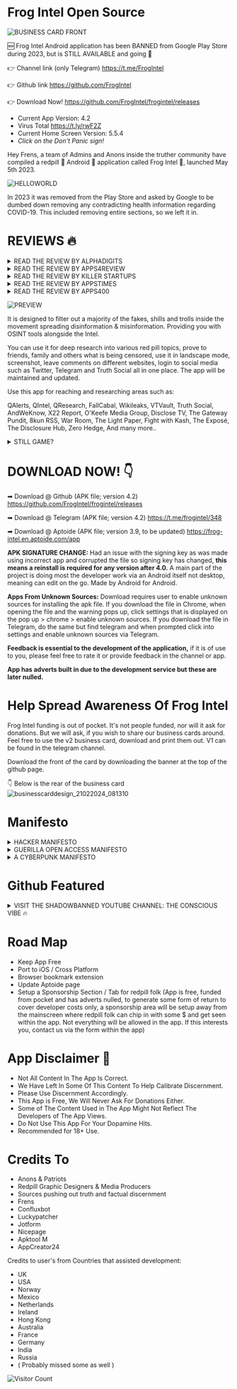 # Frog Intel Open Source

![BUSINESS CARD FRONT](https://github.com/FrogIntel/frogintel/assets/142356943/364f0820-d105-4b98-b55b-b3274738403e)

🆕 Frog Intel Android application has been BANNED from Google Play Store during 2023, but is STILL AVAILABLE and going 💪

👉 Channel link (only Telegram)
https://t.me/FrogIntel

👉 Github link
https://github.com/FrogIntel

👉 Download Now!
https://github.com/FrogIntel/frogintel/releases

- Current App Version: 4.2
- Virus Total https://t.ly/rwF2Z
- Current Home Screen Version: 5.5.4
- *Click on the Don't Panic sign!*

Hey Frens, a team of Admins and Anons inside the truther community have compiled a redpill 💊 Android 🤖 application called Frog Intel 🐸, launched May 5th 2023.

![HELLOWORLD](https://github.com/FrogIntel/frogintel/assets/142356943/e21ce3df-3a9d-4e9d-82b7-93345e06ff74)


In 2023 it was removed from the Play Store and asked by Google to be dumbed down removing any contradicting health information regarding COVID-19. This included removing entire sections, so we left it in.

# REVIEWS 🔥

<details>
<summary>
READ THE REVIEW BY ALPHADIGITS
</summary>

# Frog Intel App Helps Navigate the Labyrinth of Truth in a World of Misinformation - AlphaDigits

In a world where truth seems to be a rare commodity, and information often dances behind veils of censorship and manipulation, the quest for genuine understanding can feel like navigating a labyrinthine maze. But fear not, for there exists a beacon of light amidst the shadows: Frog Intel, an unconventional app poised to pierce through the fog of misinformation and guide truth-seekers into the realm of unfiltered knowledge.

Imagine embarking on a journey through the depths of uncharted intelligence, where the boundaries of conventional discourse are challenged and the forbidden fruits of red-pill tropics beckon. Frog Intel beckons, offering an odyssey of discovery free from the shackles of paywalls and restrictions, inviting users to explore a vast landscape of uncensored information.

At the heart of Frog Intel lies its promise of enlightenment. With its update notifications, users are kept abreast of the latest developments in a world where the truth is constantly evolving. Whether it’s political upheavals, societal controversies, or global events, Frog Intel stands as a steadfast companion, empowering users to delve deep into the issues that matter most to them.

But like any revolutionary force, Frog Intel faces its share of challenges. Its interface, while functional, lacks the sleek aesthetic of its mainstream counterparts, and critics question its motives, skeptics doubt its veracity, and adversaries seek to undermine its credibility. But in the face of adversity, Frog Intel stands resolute, a beacon of truth amidst the tumult of the digital age. In its simplicity lies accessibility, welcoming users of all backgrounds to partake in the pursuit of truth. Reviews and ratings sing praises of its seamless integration with social media platforms like Twitter, Telegram, and Truth Social, heralding Frog Intel as a catalyst for meaningful discourse and exchange of ideas.

In the grand tapestry of human endeavor, Frog Intel emerges not just as an app, but as a symbol of defiance against the forces of censorship and manipulation. It is a testament to the unwavering spirit of human inquiry, a rallying cry for those who refuse to be bound by the chains of ignorance.

So, fellow truth-seeker, heed the call of Frog Intel and embark on a voyage of discovery. The truth awaits, shimmering like a distant beacon on the horizon. Are you ready to embrace it, challenge the status quo, and journey into the depths of unfiltered reality? The choice is yours, and the adventure awaits.

Moreover, nestled within Frog Intel’s interface are not only portals to enlightenment but also avenues of amusement. The developers have ingeniously integrated simple yet engaging games accessible through the app’s search function, adding a delightful twist to the pursuit of truth.

*One of the app’s hidden gems lies within its search functionality:* an entertaining feature triggered by a specific keyword. Picture this: a user types “neo” into the search bar, and suddenly, the screen transforms into a mesmerizing, Matrix-like display reminiscent of the iconic scenes from the eponymous movie. It’s a playful nod to pop culture, inviting users to experience a moment of cinematic nostalgia amidst their quest for knowledge. Indeed, it’s a delightful Easter egg tucked away within the app’s depths, waiting to be discovered and enjoyed.

But the search bar isn’t merely a gateway to entertainment; it’s also a conduit for staying informed. Users can utilize it to access updated versions of the app, ensuring that they remain at the forefront of current events and spicy content. It’s a testament to Frog Intel’s commitment to providing its users with not only unfiltered information but also a seamless and interactive experience.

https://alphadigits.com/2024/02/frog-intel-app-helps-navigate-the-labyrinth-of-truth-in-a-world-of-misinformation/
</details>
<details>
<summary>
READ THE REVIEW BY APPS4REVIEW
</summary>

# FROG INTEL REDEFINING TRUTH-SEEKING IN THE DIGITAL REALM

In the digital landscape, where misinformation often clouds the pursuit of truth, Frog Intel emerges as a beacon for the discerning truth-seekers within the red pill community. This meticulously crafted Frog Intel Android application represents more than just a technological advancement; it embodies a revolutionary platform deeply embedded in the intricate web of red pill truths. Its inception stems from a collective frustration among individuals navigating a labyrinth of shills and trolls, yearning for an authentic haven of enlightenment.

Key to Unlocking Reliable Information Source

At its core, Frog Intel transcends the realm of a mere app, standing as a potent arsenal equipped with cutting-edge OSINT tools that redefine how users engage with red pill content. By curating a diverse array of Truther websites and offering robust research capabilities on a myriad of red pill topics, Frog Intel breaks the confines of traditional boundaries. It empowers users to excavate suppressed truths and equip themselves with knowledge that slices through the veneer of disinformation.

The user experience facilitated by Frog Intel is unparalleled, boasting seamless integration with popular social media platforms such as Twitter, Telegram, and Truth Social. Its landscape mode and screenshot features elevate usability, enabling users to effortlessly explore and disseminate content within their social circles. The app’s unwavering commitment to regular updates and maintenance ensures that users are always equipped with the most reliable and current information, even amidst the cacophony of digital discourse.

Unleash the Power of Truth

A standout attribute of Frog Intel lies in its role as a shield against the inundation of fake news and deceitful narratives rampant in the digital sphere. By offering a curated selection of red pill resources – from QAlerts to Zero Hedge – the app empowers users to navigate diverse and insightful platforms with precision and ease. In an era permeated by misinformation, Frog Intel emerges as a guardian of truth, nurturing a community of well-informed individuals adept at distinguishing fact from fiction.

Your Gateway to Reliable Information

Frog Intel symbolizes a paradigm shift towards information transparency and empowerment. It beckons users to embark on a quest for enlightenment, urging them to awaken their inner warriors and seize control of their digital encounters. The advent of Frog Intel heralds a crucial juncture where truth intertwines with empowerment, igniting a revolution in how individuals engage with and interpret information.

Unlocking Truth

This application serves as a testament to technology’s formidable power in aiding truth-seekers to navigate the intricacies of the digital domain with clarity and insight. It signals a new era where authenticity reigns supreme, inviting users to embrace the transformative potential of genuine enlightenment. With Frog Intel, the convergence of truth and empowerment facilitates the emergence of a community driven by the desire to reshape the landscape of information sharing and interpretation.

Final Words

In conclusion, Frog Intel stands as a pioneering force in the realm of truth-seeking applications, championing a mission to unveil the untold truths and empower individuals with the tools necessary to navigate the complexities of the digital world with discernment and fortitude.

https://apps4review.com/2024/02/21/frog-intel-redefining-truth-seeking-in-the-digital-realm/
</details>

<details>
 <summary>
  READ THE REVIEW BY KILLER STARTUPS
 </summary>

 
# Frog Intel: Bridging the Gap to Censored Information
 
In an era where access to unfiltered information is increasingly under scrutiny, Frog Intel emerges as a bold solution. Founded in 2023 by Anodev Anderson, this startup is dedicated to connecting users with censored intelligence and information, ensuring that knowledge remains free and accessible to all. With its innovative approach, Frog Intel is not just an app; it’s a movement towards transparency and education in the digital age.



Company Overview

• Name: Frog Intel

• Year Founded: 2023

• Type of Company: Information App

• HQ Location: Remote

• Startup Founders: Anodev Anderson - Head Developers

• One-Liner: Get Educated Fren..



Progress and Current Status

Frog Intel’s journey has been marked by both challenge and innovation. Initially listed on the Play Store, the app was removed due to its sensitive nature, demonstrating the hurdles faced by platforms providing unrestricted access to information. Undeterred, Frog Intel embraced the open-source community, removing adverts and releasing version 4, an update that refined its capabilities while staying true to its mission.

A Platform for Free Access

At its core, Frog Intel aims to dismantle barriers to information. By providing a direct link to censored content, it empowers users to explore beyond mainstream narratives, fostering a culture of informed decision-making. This mission is particularly poignant in an age where digital censorship and information control are prevalent, making Frog Intel’s role not just relevant but vital.

An Inspiring Vision

Inspired by the film “V for Vendetta,” Frog Intel’s inception is rooted in the desire to challenge the status quo and promote freedom of information. This vision has evolved from the idea of hacking into global communication systems to creating an accessible app that serves as a beacon for unrestricted information. Frog Intel’s journey from concept to reality highlights the power of innovative thinking in addressing contemporary challenges.

Looking Up to My Pillow

Frog Intel admires Mike Lindell’s My Pillow for its commitment to progress and quality, drawing parallels between Lindell’s dedication and their own mission. Just as My Pillow has made a mark with its exceptional products, Frog Intel aims to leave an indelible impact on the information landscape, guided by a commitment to freedom, transparency, and the dissemination of unfiltered knowledge.

Future Outlook

Looking ahead, Frog Intel envisions itself as a steadfast advocate for open source development and the unrestricted flow of information. By continuously refining its platform and expanding its reach, it aims to become a cornerstone for individuals seeking unfiltered access to information, all while navigating the complexities of digital censorship with resilience and innovation.

https://www.killerstartups.com/frog-intel-bridging-the-gap-to-censored-information/
</details>
<details>
 <summary>
  READ THE REVIEW BY APPSTIMES
 </summary>

 
# Frog Intel: A Gateway to Authentic Enlightenment
 
In the ever-evolving landscape of information dissemination, Frog Intel emerges as a beacon of truth in a sea of disinformation and manipulation. This Android application, meticulously designed to cater to the discerning needs of truth-seekers within the red pill community, stands out as a powerful tool intricately woven into the fabric of red pill truth areas. Its genesis lies in a shared frustration among individuals navigating the treacherous maze of shills and trolls, longing for a sanctuary of authentic enlightenment.

Unlocking the Power of Truth
At its core, Frog Intel is not just an app; it is a revolutionary platform armed with cutting-edge OSINT tools that revolutionize the way user’s access and interact with red pill content. By curating a collection of Truther websites and offering deep research capabilities on a plethora of red pill topics, Frog Intel transcends conventional boundaries, empowering users to unearth censored truths and arm themselves with knowledge that pierces through the veil of misinformation.

The user experience provided by Frog Intel is unparalleled, featuring seamless integration with social media platforms like Twitter, Telegram, and Truth Social. Its landscape mode and screenshot capabilities enhance usability, making it effortless for users to engage with and share content with their circles of influence. The app’s commitment to continuous updates and maintenance ensures that users always have access to the most reliable and up-to-date information, even amidst the chaos of digital discourse.

A Deep Dive into the Frog Intel App
One of the standout features of Frog Intel is its role as a shield against the deluge of fake news and deceptive narratives that pervade the digital sphere. By offering a curated selection of red pill resources, ranging from QAlerts to Zero Hedge, the app empowers users to navigate through a myriad of insightful platforms with precision and ease. In a time where misinformation runs rampant, Frog Intel positions itself as a guardian of truth, fostering a community of well-informed individuals equipped to discern fact from fiction.

Your Gateway to Reliable Information
In essence, Frog Intel symbolizes more than just a technological tool; it signifies a paradigm shift towards information transparency and empowerment. It invites users to embark on a journey of enlightenment, challenging them to awaken their inner warriors and take control of their digital experiences. The unveiling of Frog Intel marks a pivotal moment where truth converges with empowerment, sparking a revolution in how individuals engage with and interpret information.

Final Thoughts
Frog Intel stands as a testament to the power of technology in enabling truth-seekers to navigate the complexities of the digital realm with clarity and insight. It heralds a new era where authenticity rules supreme, inviting users to embrace the transformative potential of genuine enlightenment. With Frog Intel, truth meets empowerment, giving rise to a community of individuals poised to reshape the landscape of information sharing and interpretation.

https://appstimes.in/frog-intel-a-gateway-to-authentic-enlightenment/
</details>

<details>
 <summary>
  READ THE REVIEW BY APPS400
 </summary>

 
# Unveiling the Power of Frog Intel
 
In the realm of digital information consumption, the re-launch of Frog Intel app stands as a transformative moment. Embracing a new interface, Frog Intel emerges as an Android application intricately woven into the fabric of red pill truth areas, complemented by cutting-edge OSINT tools. The genesis of this app is rooted in a collective frustration shared among individuals, like us, who have grown weary of navigating through the labyrinth of shills and trolls within the movement. With a primary focus on filtering out misinformation and disinformation, Frog Intel carves a path to authentic enlightenment.

Redefining Truth and Information Access
Frog Intel is an app with a collection of Truther Websites and OSINT tools for the red pill folk. This revamped app transcends conventional boundaries by enabling users to delve into deep research on a myriad of red pill topics while unearthing censored truths. Its versatility allows for effortless sharing with friends, family, and peers, incorporating features like landscape mode, screenshot capabilities, and the option to engage through social media platforms such as Twitter, Telegram, and Truth Social all in one unified space. Continuously updated and maintained, Frog Intel serves as a beacon of reliability amidst the chaos of digital discourse.

Stand With the Truth
By offering a curated selection of red pill resources ranging from QAlerts to Zero Hedge, Frog Intel empowers users to navigate a multitude of insightful platforms with ease and precision. It acts as a shield against the onslaught of fake news, shrouded in deceptive narratives, and positions itself as a guardian of truth in an era fraught with misinformation.

Final Thoughts
Ultimately, Frog Intel transcends the confines of a mere application; it symbolizes a paradigm shift towards information transparency, fostering a community of informed individuals equipped to discern fact from fiction. Revolutionize your digital experience, embark on a journey of enlightenment, and awaken your inner warrior with the unveiling of this powerful new tool. Frog Intel: where truth meets empowerment.

https://apps400.com/android-apps/unveiling-the-power-of-frog-intel.html
</details>


![PREVIEW](https://github.com/FrogIntel/frogintel/assets/142356943/b3b1813c-36c4-4a5a-bb83-ad3c4d6a9b99)


It is designed to filter out a majority of the fakes, shills and trolls inside the movement spreading disinformation & misinformation. Providing you with OSINT tools alongside the Intel.

You can use it for deep research into various red pill topics, prove to friends, family and others what is being censored, use it in landscape mode, screenshot, leave comments on different websites, login to social media such as Twitter, Telegram and Truth Social all in one place. The app will be maintained and updated.

Use this app for reaching and researching areas such as:

QAlerts, QIntel, QResearch, FallCabal, Wikileaks, VTVault, Truth Social, AndWeKnow, X22 Report, O'Keefe Media Group, Disclose TV, The Gateway Pundit, 8kun RSS, War Room, The Light Paper, Fight with Kash, The Exposé, The Disclosure Hub, Zero Hedge, And many more..

<details>
<summary>
STILL GAME?
 
</summary>


https://github.com/FrogIntel/frogintel/assets/142356943/31ca02b6-d483-4533-9254-5ecfb593db94


##80

We need to get organized.

Things need to be solved to understand what is about to happen.

Let's start w/ Alice & Wonderland.

Hillary Clinton in Wonderland by Lewis Carroll.

Saudi Arabia - the Bloody Wonderland.

Snow White.

Wizards & Warlocks.

Q

</details>

# DOWNLOAD NOW! 👇

➡ Download @ Github (APK file; version 4.2)
https://github.com/FrogIntel/frogintel/releases

➡ Download @ Telegram (APK file; version 4.2)
https://t.me/frogintel/348

➡ Download @ Aptoide (APK file; version 3.9, to be updated)
https://frog-intel.en.aptoide.com/app

**APK SIGNATURE CHANGE:** Had an issue with the signing key as was made using incorrect app and corrupted the file so signing key has changed, **this means a reinstall is required for any version after 4.0.** A main part of the project is doing most the developer work via an Android itself not desktop, meaning can edit on the go. Made by Android for Android.

**Apps From Unknown Sources:**
Download requires user to enable unknown sources for installing the apk file.
If you download the file in Chrome, when opening the file and the warning pops up, click settings that is displayed on the pop up > chrome > enable unknown sources.
If you download the file in Telegram, do the same but find telegram and when prompted click into settings and enable unknown sources via Telegram.

**Feedback is essential to the development of the application,** if it is of use to you, please feel free to rate it or provide feedback in the channel or app.

**App has adverts built in due to the development service but these are later nulled.**

# Help Spread Awareness Of Frog Intel

Frog Intel funding is out of pocket. It's not people funded, nor will it ask for donations. But we will ask, if you wish to share our business cards around. Feel free to use the v2 business card, download and print them out. V1 can be found in the telegram channel.

Download the front of the card by downloading the banner at the top of the github page.

👇 Below is the rear of the business card
![businesscarddesign_21022024_081310](https://github.com/FrogIntel/frogintel/assets/142356943/39370be3-4f50-4a41-b10e-1420964deb1e)


# Manifesto

<details>
 <summary>
  HACKER MANIFESTO
 </summary>

*"The following was written shortly after my arrest..."*



# The Conscience of a Hacker

by

**The Mentor**

Written on January 8, 1986



Another one got caught today, it's all over the papers.  "Teenager
Arrested in Computer Crime Scandal", "Hacker Arrested after Bank Tampering"...
Damn kids.  They're all alike.

But did you, in your three-piece psychology and 1950's technobrain,
ever take a look behind the eyes of the hacker?  Did you ever wonder what
made him tick, what forces shaped him, what may have molded him?
I am a hacker, enter my world...
Mine is a world that begins with school... I'm smarter than most of
the other kids, this crap they teach us bores me...
Damn underachiever.  They're all alike.

I'm in junior high or high school.  I've listened to teachers explain
for the fifteenth time how to reduce a fraction.  I understand it.  "No, Ms.
Smith, I didn't show my work.  I did it in my head..."
Damn kid.  Probably copied it.  They're all alike.

I made a discovery today.  I found a computer.  Wait a second, this is
cool.  It does what I want it to.  If it makes a mistake, it's because I
screwed it up.  Not because it doesn't like me...
Or feels threatened by me...
Or thinks I'm a smart ass...
Or doesn't like teaching and shouldn't be here...
Damn kid.  All he does is play games.  They're all alike.

And then it happened... a door opened to a world... rushing through
the phone line like heroin through an addict's veins, an electronic pulse is
sent out, a refuge from the day-to-day incompetencies is sought... a board is
found.
"This is it... this is where I belong..."
I know everyone here... even if I've never met them, never talked to
them, may never hear from them again... I know you all...
Damn kid.  Tying up the phone line again.  They're all alike...

You bet your ass we're all alike... we've been spoon-fed baby food at
school when we hungered for steak... the bits of meat that you did let slip
through were pre-chewed and tasteless.  We've been dominated by sadists, or
ignored by the apathetic.  The few that had something to teach found us willing pupils, but those few are like drops of water in the desert.

This is our world now... the world of the electron and the switch, the
beauty of the baud.  We make use of a service already existing without paying
for what could be dirt-cheap if it wasn't run by profiteering gluttons, and
you call us criminals.  We explore... and you call us criminals.  We seek
after knowledge... and you call us criminals.  We exist without skin color,
without nationality, without religious bias... and you call us criminals.
You build atomic bombs, you wage wars, you murder, cheat, and lie to us
and try to make us believe it's for our own good, yet we're the criminals.

Yes, I am a criminal.  My crime is that of curiosity.  My crime is
that of judging people by what they say and think, not what they look like.
My crime is that of outsmarting you, something that you will never forgive me
for.

I am a hacker, and this is my manifesto.  You may stop this individual,
but you can't stop us all... after all, we're all alike.

The Mentor

Volume One, Issue 7, Phile 3 of 10

https://youtu.be/ecKP23EcXH4
</details>
<details>
 <summary>
GUERILLA OPEN ACCESS MANIFESTO
 </summary>

# Guerilla Open Access Manifesto 

Information is power. But like all power, there are those who want to keep it for 
themselves. The world's entire scientific and cultural heritage, published over centuries 
in books and journals, is increasingly being digitized and locked up by a handful of 
private corporations. Want to read the papers featuring the most famous results of the 
sciences? You'll need to send enormous amounts to publishers like Reed Elsevier. 

There are those struggling to change this. The Open Access Movement has fought 
valiantly to ensure that scientists do not sign their copyrights away but instead ensure 
their work is published on the Internet, under terms that allow anyone to access it. But 
even under the best scenarios, their work will only apply to things published in the future. 
Everything up until now will have been lost. 

That is too high a price to pay. Forcing academics to pay money to read the work of their 
colleagues? Scanning entire libraries but only allowing the folks at Google to read them? 
Providing scientific articles to those at elite universities in the First World, but not to 
children in the Global South? It's outrageous and unacceptable. 

"I agree," many say, "but what can we do? The companies hold the copyrights, they 
make enormous amounts of money by charging for access, and it's perfectly legal — 
there's nothing we can do to stop them." But there is something we can, something that's 
already being done: we can fight back. 

Those with access to these resources — students, librarians, scientists — you have been 
given a privilege. You get to feed at this banquet of knowledge while the rest of the world 
is locked out. But you need not — indeed, morally, you cannot — keep this privilege for 
yourselves. You have a duty to share it with the world. And you have: trading passwords 
with colleagues, filling download requests for friends. 



Meanwhile, those who have been locked out are not standing idly by. You have been 
sneaking through holes and climbing over fences, liberating the information locked up by 
the publishers and sharing them with your friends. 

But all of this action goes on in the dark, hidden underground. It's called stealing or 
piracy, as if sharing a wealth of knowledge were the moral equivalent of plundering a 
ship and murdering its crew. But sharing isn't immoral — it's a moral imperative. Only 
those blinded by greed would refuse to let a friend make a copy. 

Large corporations, of course, are blinded by greed. The laws under which they operate 
require it — their shareholders would revolt at anything less. And the politicians they 
have bought off back them, passing laws giving them the exclusive power to decide who 
can make copies. 

There is no justice in following unjust laws. It's time to come into the light and, in the 
grand tradition of civil disobedience, declare our opposition to this private theft of public 
culture. 

We need to take information, wherever it is stored, make our copies and share them with 
the world. We need to take stuff that's out of copyright and add it to the archive. We need 
to buy secret databases and put them on the Web. We need to download scientific 
journals and upload them to file sharing networks. We need to fight for Guerilla Open 
Access. 

With enough of us, around the world, we'll not just send a strong message opposing the 
privatization of knowledge — we'll make it a thing of the past. Will you join us? 

Aaron Swartz 

July 2008, Eremo, Italy

https://youtu.be/pk8taa_u29U
</details>
<details>
 <summary>
  A CYBERPUNK MANIFESTO
 </summary>

# A Cyberpunk Manifesto

*We are the ELECTRONIC MINDS, a group of free-minded rebels. Cyberpunks.
We live in Cyberspace, we are everywhere, we know no boundaries.
This is our manifest. The Cyberpunks' manifest.*


I. Cyberpunk

1/ We are those, the Different. Technological rats, swimming in the ocean of information.
2/ We are the retiring, little kid at school, sitting at the last desk, in the corner of the class room. 3/ We are the teenager everybody considers strange 4/ We are the student hacking computer systems, exploring the depth of his reach. 5/ We are the grown-up in the park, sitting on a bench, laptop on his knees, programming the last virtual reality. 6/ Ours is the garage, stuffed with electronics. The soldering iron in the corner of the desk and the nearby disassembled radio- they are also ours. Ours is the cellar with computers, buzzing printers and beeping modems. 7/ We are those that see reality in a different way. Our point of view shows more than ordinary people can see. They see only what is outside, but we see what is inside. That's what we are - realists with the glasses of dreamers. 8/ We are those strange people, almost unknown to the neighborhood. People, indulged in their own thoughts, sitting day after day before the computer, ransacking the net for something. We are not often out of home, just from time to time, only to go to the nearby radio shack, or to the usual bar to meet some of the few friends we have, or to meet a client, or to the backstreet druggist... or just for a little walk. 9/ We do not have many friends, only a few with whom we go to parties. Everybody else we know we know on the net. Our real friends are there, on the other side of the line. We know them from our favorite IRC channel, from the News-Groups, from the systems we hang-around: 10/ We are those who don't give a shit about what people think about us, we don't care what we look like or what people talk about us in our absence. 11/ The majority of us likes to live in hiding, being unknown to everybody except those few we must inevitably contact with. 12/ Others love publicity, they love fame. They are all known in the underground world. Their names are often heard there.
But we are all united by one thing - we are Cyberpunks.

13/ Society does not understand us, we are "weird" and "crazy" people in the eyes of the ordinary people who live far from information and free ideas. Society denies our way of thinking - a society, living, thinking and breathing in one and only one way - a clichc. 14/ They deny us for we think like free people, and free thinking is forbidden. 15/ The Cyberpunk has outer appearance, he is no motion. Cyberpunks are people, starting from the ordinary and known to nobody person, to the artist-technomaniac, to the musician, playing electronic music, to the superficial scholar. 16/ The Cyberpunk is no literature genre anymore, not even an ordinary subculture. The Cyberpunk is a stand-alone new culture, offspring of the new age. A culture that unites our common interests and views. We are a unit. We are Cyberpunks.


II. Society

1/ The Society which surrounds us is clogged with concervacy pulling everything and everybody to itself, while it sinks slowly in the quicksands of time. 2/ However doggedly some refuse to believe it, it is obvious that we live in a sick society. The so called reforms which our governments so adeptly use to boast, are nothing else but a little step forward, when a whole jump can be done. 3/ People fear the new and unknown. They prefer the old, the known and checked truths. They are afraid of what the new can bring to them. They are afraid that they can lose what they have. 4/ Their fear is so strong that it has proclaimed the revolutional a foe and a the free idea - its weapon. That's their fault. 5/ People must leave this fear behind and go ahead. What's the sense to stick to the little you have now when you can have more tomorrow. Everything they must do is stretch their hands and feel for the new; give freedom to thoughts, ideas, to words: 6/ For centuries each generation has been brought up is a same pattern. Ideals is what everybody follows. Individuality is forgotten. People think in a same way, following the clichc drilled in them in childhood, the clichc-education for all children: And, when someone dares defy authority, he is punished and given as a bad example. "Here is what happens to you when you express your own opinion and deny your teacher's one". 7/ Our society is sick and need to be healed. The cure is a change in the system...


III. The System

1/ The System. Centuries-old, existing on principles that hang no more today. A System that has not changed much since the day of its birth. 2/ The System is wrong. 3/ The System must impose its truth upon us so that it can rule. The government needs us follow it blindly. For this reason we live in an informational eclipse. When people acquire information other that that from the government, they cannot distinguish the right from the wrong. So the lie becomes a truth - a truth, fundamental to everything else. Thus the leaders control with lies and the ordinary people have no notion of what is true and follow the government blindly, trusting it. 4/ We fight for freedom of information. We fight for freedom of speech and press. For the freedom to express our thoughts freely, without being persecuted by the system. 5/ Even in the most-developed and 'democratic' countries, the system imposes misinformation. Even in the countries that pretend to be the cradle of free speech. Misinformation is one of the system's main weapon. A weapon, they use very well. 6/ It is the Net that helps us spread the information freely. The Net, with no boundaries and information limit 7/ Ours is yours, yours is ours. 8/ Everyone can share information, no restrictions. 9/ Encrypting of informattion is our weapon. Thus the words of revolution can spread uninterrupted, and the government can only guess. 10/ The Net is our realm, in the Net we are Kings.11/ Laws. The world is changing, but the laws remain the same. The System is not changing, only a few details get redressed for the new time, but everything in the concept remains the same. 12/ We need new laws. Laws, fitting the times we live in, with the world that surrounds us. Not laws build on the basis of the past. Laws, build for today, laws, that will fit tomorrow. 13/ The laws that only refrain us. Laws that badly need revision.


IV. The vision

1/ Some people do not care much about what happens globally. They care about what happens around them, in their micro-universe. 2/ These people can only see a dark future, for they can only see the life they live now. 3/ Others show some concern about the global affairs. They are interested in everything,in the future in perspective, in what is going to happen globally. 4/ They have a more optimistic view. To them the future is cleaner and more beautiful, for they can see into it and they see a more mature man, a wiser world. 5/ We are in the middle. We are interested in what happens now, but what in what's gonna happen tomorow as well. 6/ We look in the net, and the net is growing wide and wider. 7/ Soon everything in this world will be swallowed by the net: from the military systems to the PC at home. 8/ But the net is a house of anarchy. 9/ It cannot be controlled and in this is its power. 10/ Every man will be dependent on the net. 11/ The whole information will be there, locked in the abysses of zeros and ones. 12/ Who controls the net, controls the information. 13/ We will live in a mixture of past and present. 14/ The bad come from the man, and the good comes from technology. 15/ The net will control the little man, and we will control the net. 16/ For is you do not control, you will be controlled. 17/ The Information is POWER!


V. Where are we?

1/ Where are we? 2/ We all live in a sick world, where hatred is a weapon, and freedom - a dream. 3/ The world grows so slowly. It is hard for a Cyberpunk to live in an underdeveloped world, looking the people around him, seeing how wrongly they develop. 4/ We go ahead, they pull us back again. Society suppressses us. Yes, it suppresses the freedom of thought. With its cruel education programs in schools and universities. They drill in the children their view of things and every attempt to express a different opinion is denied and punished. 5/ Our kids grow educated in this old and still unchanged system. A system that tolerates no freedom of thought and demands a strict obeyance to the reules... 6/ In what a worlds, how different from this, could we live now, if people were making jumps and not creeps. 7/ It is so hard to live in this world, Cyberpunk. 8/ It is as if time has stopped. 9/ We live on the right spot, but not in the right time. 10/ Everything is so ordinary, people are all the same, their deeds toos. As if society feels an urgent need to live back in time. 11/ Some, trying to find their own world, the world of a Cyberpunk, and finding it, build their own world. Build in their thoughts, it changes reality, lays over it and thus they live in a virtual world. The thought-up, build upon reality: 12/ Others simply get accustomed to the world as it is. They continue to live in it, although they dislike it. They have no other choice but the bare hope that the world will go out of its hollow and will go ahead.13/ What we are trying to do is change the situation. We are trying to adjust the present world to our needs and views. To use maximally what is fit and to ignore the trash. Where we can't, we just live in this world, like Cyberpunks, no matter how hard, when society fights us we fight back.14/ We build our worlds in Cyberspace. 15/ Among the zeros and ones, among the bits of information. 16/ We build our community. The community of Cyberpunks.


Unite!
Fight for your rights!


*We are the ELECTRONIC MINDS, a group of free-minded rebels. Cyberpunks.
We live in Cyberspace, we are everywhere, we know no boundaries.
This is our manifest. The Cyberpunks' Manifest.*

February 14, 1997

Christian As. Kirtchev

https://youtu.be/e7QvPgEquUk
</details>

# Github Featured

<details>
<summary>
 VISIT THE SHADOWBANNED YOUTUBE CHANNEL: THE CONSCIOUS VIBE 🔥
</summary>

# The Conscious Vibe

Followed by the head dev for many years who witnessed the shadowbanning of this remarkable music channel. Embraced with 432hz & 528hz music mixes ranging from chillstep to drum and bass.

https://github.com/FrogIntel/frogintel/assets/142356943/43fa7cba-a888-4b0d-9c5d-25ef64be37c6

👉 https://youtube.com/@SynoviaRevival
 
</details>

# Road Map

- Keep App Free
- Port to iOS / Cross Platform
- Browser bookmark extension
- Update Aptoide page
- Setup a Sponsorship Section / Tab for redpill folk
(App is free, funded from pocket and has adverts nulled, to generate some form of return to cover developer costs only, a sponsorship area will be setup away from the mainscreen where redpill folk can chip in with some $ and get seen within the app. Not everything will be allowed in the app. If this interests you, contact us via the form within the app)

# App Disclaimer 📄
- Not All Content In The App Is Correct.
- We Have Left In Some Of This Content To Help
Calibrate Discernment.
- Please Use Discernment Accordingly.
- This App is Free, We Will Never
Ask For Donations Either.
- Some of The Content Used in The App Might
Not Reflect The Developers of The App Views.
- Do Not Use This App For Your Dopamine Hits.
- Recommended for 18+ Use.

# Credits To
- Anons & Patriots
- Redpill Graphic Designers & Media Producers
- Sources pushing out truth and factual discernment
- Frens
- Confluxbot
- Luckypatcher
- Jotform
- Nicepage
- Apktool M
- AppCreator24

Credits to user's from Countries that assisted development:
- UK
- USA
- Norway
- Mexico
- Netherlands
- Ireland
- Hong Kong
- Australia
- France
- Germany
- India
- Russia
- ( Probably missed some as well )

![Visitor Count](https://profile-counter.glitch.me/{FrogIntel}/count.svg)
